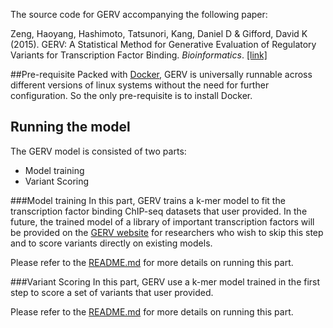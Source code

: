 The source code for GERV accompanying the following paper: 

Zeng, Haoyang, Hashimoto, Tatsunori, Kang, Daniel D & Gifford, David K (2015). GERV: A Statistical Method for Generative Evaluation of Regulatory Variants for Transcription Factor Binding. *Bioinformatics*. [[link]](http://bioinformatics.oxfordjournals.org/content/early/2015/10/15/bioinformatics.btv565.abstract)

##Pre-requisite
Packed with [Docker](https://www.docker.com/), GERV is universally runnable across different versions of linux systems without the need for further configuration. So the only pre-requisite is to install Docker.

## Running the model
The GERV model is consisted of two parts:

* Model training
* Variant Scoring


###Model training
In this part, GERV trains a k-mer model to fit the transcription factor binding ChIP-seq datasets that user provided. In the future, the trained model of a library of important transcription factors will be provided on the [GERV website](http://gerv.csail.mit.edu) for researchers who wish to skip this step and to score variants directly on existing models.

Please refer to the [README.md](https://github.com/gifford-lab/GERV/blob/master/kmm-launcher-ccm-covar/README.md) for more details on running this part.

###Variant Scoring
In this part, GERV use a k-mer model trained in the first step to score a set of variants that user provided.

Please refer to the [README.md](https://github.com/gifford-lab/GERV/blob/master/variant-scoring/README.md) for more details on running this part.




